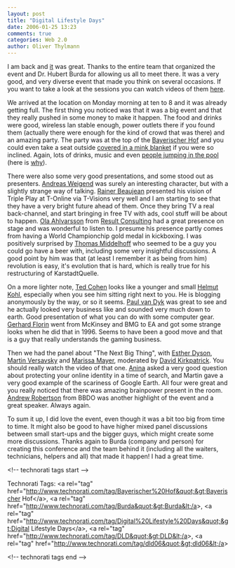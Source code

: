 ```yaml
---
layout: post
title: "Digital Lifestyle Days"
date: 2006-01-25 13:23
comments: true
categories: Web 2.0
author: Oliver Thylmann
---
```






I am back and [it](http://www.dld06.com/) was great. Thanks to the entire team that organized the event and Dr. Hubert Burda for allowing us all to meet there. It was a very good, and very diverse event that made you think on several occasions. If you want to take a look at the sessions you can watch videos of them [here](http://videos.digital-lifestyle-day.com/index.php).

We arrived at the location on Monday morning at ten to 8 and it was already getting full. The first thing you noticed was that it was a big event and that they really pushed in some money to make it happen. The food and drinks were good, wireless lan stable enough, power outlets there if you found them (actually there were enough for the kind of crowd that was there) and an amazing party. The party was at the top of the [Bayerischer Hof](http://www.bayerischerhof.de/) and you could even take a seat outside [covered in a mink blanket](http://www.blog.de/srv/media/media_item.php?item_ID=20019) if you were so inclined. Again, lots of drinks, music and even [people jumping in the pool](http://www.loiclemeur.com/english/2006/01/back_to_bubble_.html) (here is [why](http://www.loiclemeur.com/english/2006/01/yossi_vardi_exp.html)).

There were also some very good presentations, and some stood out as presenters. [Andreas Weigend](http://www.weigend.com/) was surely an interesting character, but with a slightly strange way of talking. [Rainer Beaujean](http://www.t-online.net/c/58/71/43/5871430.html) presented his vision of Triple Play at T-Online via T-Visions very well and I am starting to see that they have a very bright future ahead of them. Once they bring TV a real back-channel, and start bringing in free TV with ads, cool stuff will be about to happen. [Ola Ahlvarsson](https://www.openbc.com/hp/Ola_Ahlvarsson/) from [Result Consulting](http://www.result.com/) had a great presence on stage and was wonderful to listen to. I presume his presence partly comes from having a World Championchip gold medal in kickboxing. I was positively surprised by [Thomas Middelhoff](http://en.wikipedia.org/wiki/Thomas_Middelhoff) who seemed to be a guy you could go have a beer with, including some very insightful discussions. A good point by him was that (at least I remember it as being from him) revolution is easy, it's evolution that is hard, which is really true for his restructuring of KarstadtQuelle.

On a more lighter note, [Ted Cohen](http://www.flickr.com/photos/38816905@N00/90597738/) looks like a younger and small [Helmut Kohl](http://www.bundestag.de/mdb/mdb14/mdbjpg/k/kohl_he0.jpeg), especially when you see him sitting right next to you. He is blogging anonymously by the way, or so it seems. [Paul van Dyk](http://www.paulvandyk.de/) was great to see and he actually looked very business like and sounded very much down to earth. Good presentation of what you can do with some computer gear. [Gerhard Florin](http://www.info.ea.com/company/company_bios.php?exec=gerhard_florin) went from McKinsey and BMG to EA and got some strange looks when he did that in 1996. Seems to have been a good move and that is a guy that really understands the gaming business.

Then we had the panel about &quot;The Next Big Thing&quot;, with [Esther Dyson](http://www.release1-0.com/esther/), [Martin Versavsky](http://english.martinvarsavsky.net/) and [Marissa Mayer](http://www.google.com/corporate/execs.html), moderated by [David Kirkpatrick](http://www.fortune.com/fortune/author_archive?pub_id=6&amp;authorname=David%20Kirkpatrick&amp;year=2005). You should really watch the video of that one. [Anina](http://anina.net) asked a very good question about protecting your online identity in a time of search, and Martin gave a very good example of the scariness of Google Earth. All four were great and you really noticed that there was amazing brainpower present in the room. [Andrew Robertson](http://www.flickr.com/photos/heiko/90805190/) from BBDO was another highlight of the event and a great speaker. Always again.

To sum it up, I did love the event, even though it was a bit too big from time to time. It might also be good to have higher mixed panel discussions between small start-ups and the bigger guys, which might create some more discussions. Thanks again to Burda (company and person) for creating this conference and the team behind it (including all the waiters, technicians, helpers and all) that made it happen! I had a great time.

&lt;!-- technorati tags start --&gt;

Technorati Tags: &lt;a rel=&quot;tag&quot; href=&quot;http://www.technorati.com/tag/Bayerischer%20Hof&quot;&gt;Bayerischer Hof&lt;/a&gt;, &lt;a rel=&quot;tag&quot; href=&quot;http://www.technorati.com/tag/Burda&quot;&gt;Burda&lt;/a&gt;, &lt;a rel=&quot;tag&quot; href=&quot;http://www.technorati.com/tag/Digital%20Lifestyle%20Days&quot;&gt;Digital Lifestyle Days&lt;/a&gt;, &lt;a rel=&quot;tag&quot; href=&quot;http://www.technorati.com/tag/DLD&quot;&gt;DLD&lt;/a&gt;, &lt;a rel=&quot;tag&quot; href=&quot;http://www.technorati.com/tag/dld06&quot;&gt;dld06&lt;/a&gt;

&lt;!-- technorati tags end --&gt;


